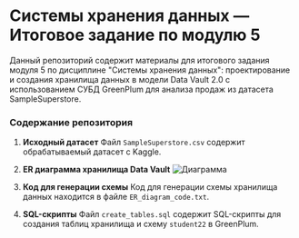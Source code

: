 # Системы хранения данных — Итоговое задание по модулю 5

Данный репозиторий содержит материалы для итогового задания модуля 5 по дисциплине "Системы хранения данных": проектирование и создания хранилища данных в модели Data Vault 2.0 с использованием СУБД GreenPlum для анализа продаж из датасета SampleSuperstore. 

### Содержание репозитория

1.  **Исходный датасет**
    Файл `SampleSuperstore.csv` содержит обрабатываемый датасет с Kaggle.

2.  **ER диаграмма хранилища Data Vault**
   ![Диаграмма]([https://github.com/marinashtrassheim/datastorage/raw/main/Untitled%20diagram-2025-10-14-041519.png](https://github.com/kamenskikhalexander/HSE_Data_Storage_Systems/blob/main/final_task_module5/SampleSuperstore_DV.png))

3.  **Код для генерации схемы**
    Код для генерации схемы хранилища данных находится в файле `ER_diagram_code.txt`.
    
4.  **SQL-скрипты**
    Файл `create_tables.sql` содержит SQL-скрипты для создания таблиц хранилища и схему `student22` в GreenPlum.

